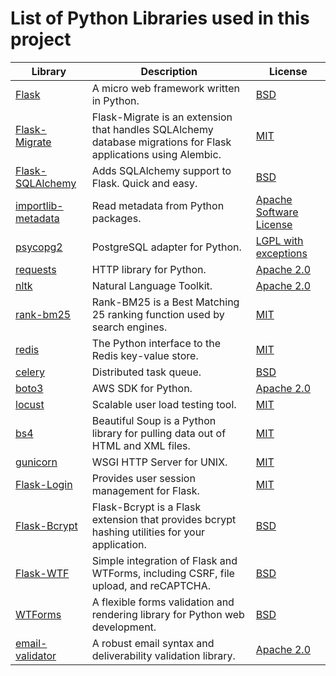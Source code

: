 # List of Python Libraries used in this project

| Library                                                                     | Description                                                                                                     | License                                                                                   |
| --------------------------------------------------------------------------- | --------------------------------------------------------------------------------------------------------------- | ----------------------------------------------------------------------------------------- |
| [Flask](https://flask.palletsprojects.com/)                                 | A micro web framework written in Python.                                                                        | [BSD](https://flask.palletsprojects.com/en/1.1.x/license/)                                |
| [Flask-Migrate](https://flask-migrate.readthedocs.io/)                      | Flask-Migrate is an extension that handles SQLAlchemy database migrations for Flask applications using Alembic. | [MIT](https://github.com/miguelgrinberg/Flask-Migrate/blob/main/LICENSE)                  |
| [Flask-SQLAlchemy](https://flask-sqlalchemy.palletsprojects.com/)           | Adds SQLAlchemy support to Flask. Quick and easy.                                                               | [BSD](https://github.com/pallets/flask-sqlalchemy/blob/main/LICENSE.rst)                  |
| [importlib-metadata](https://importlib-metadata.readthedocs.io/)            | Read metadata from Python packages.                                                                             | [Apache Software License](https://github.com/python/importlib_metadata/blob/main/LICENSE) |
| [psycopg2](https://www.psycopg.org/docs/)                                   | PostgreSQL adapter for Python.                                                                                  | [LGPL with exceptions](https://www.psycopg.org/lgpl/)                                     |
| [requests](https://docs.python-requests.org/en/latest/)                     | HTTP library for Python.                                                                                        | [Apache 2.0](https://github.com/psf/requests/blob/main/LICENSE)                           |
| [nltk](https://www.nltk.org/)                                               | Natural Language Toolkit.                                                                                       | [Apache 2.0](https://github.com/nltk/nltk/blob/develop/LICENSE.txt)                       |
| [rank-bm25](https://pypi.org/project/rank-bm25/)                            | Rank-BM25 is a Best Matching 25 ranking function used by search engines.                                        | [MIT](https://github.com/dorianbrown/rank_bm25/blob/master/LICENSE)                       |
| [redis](https://redis-py.readthedocs.io/en/stable/)                         | The Python interface to the Redis key-value store.                                                              | [MIT](https://github.com/andymccurdy/redis-py/blob/master/LICENSE)                        |
| [celery](https://docs.celeryproject.org/en/stable/)                         | Distributed task queue.                                                                                         | [BSD](https://github.com/celery/celery/blob/master/LICENSE)                               |
| [boto3](https://boto3.amazonaws.com/v1/documentation/api/latest/index.html) | AWS SDK for Python.                                                                                             | [Apache 2.0](https://github.com/boto/boto3/blob/develop/LICENSE)                          |
| [locust](https://docs.locust.io/en/stable/)                                 | Scalable user load testing tool.                                                                                | [MIT](https://github.com/locustio/locust/blob/master/LICENSE)                             |
| [bs4](https://www.crummy.com/software/BeautifulSoup/bs4/doc/)               | Beautiful Soup is a Python library for pulling data out of HTML and XML files.                                  | [MIT](https://beautiful-soup-4.readthedocs.io/en/latest/#license)                         |
| [gunicorn](https://gunicorn.org/)                                           | WSGI HTTP Server for UNIX.                                                                                      | [MIT](https://github.com/benoitc/gunicorn/blob/master/LICENSE)                            |
| [Flask-Login](https://flask-login.readthedocs.io/en/latest/)                | Provides user session management for Flask.                                                                     | [MIT](https://github.com/maxcountryman/flask-login/blob/main/LICENSE)                     |
| [Flask-Bcrypt](https://flask-bcrypt.readthedocs.io/en/latest/)              | Flask-Bcrypt is a Flask extension that provides bcrypt hashing utilities for your application.                  | [BSD](https://github.com/maxcountryman/flask-bcrypt/blob/master/LICENSE)                  |
| [Flask-WTF](https://flask-wtf.readthedocs.io/en/stable/)                    | Simple integration of Flask and WTForms, including CSRF, file upload, and reCAPTCHA.                            | [BSD](https://github.com/lepture/flask-wtf/blob/main/LICENSE)                             |
| [WTForms](https://wtforms.readthedocs.io/en/2.3.x/)                         | A flexible forms validation and rendering library for Python web development.                                   | [BSD](https://github.com/wtforms/wtforms/blob/main/LICENSE.rst)                           |
| [email-validator](https://pypi.org/project/email-validator/)                | A robust email syntax and deliverability validation library.                                                    | [Apache 2.0](https://github.com/JoshData/python-email-validator/blob/main/LICENSE)        |
